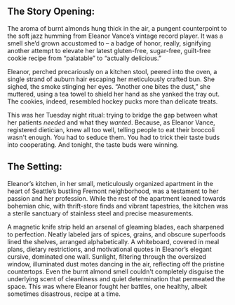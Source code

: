 ## The Story Opening:

The aroma of burnt almonds hung thick in the air, a pungent counterpoint to the soft jazz humming from Eleanor Vance’s vintage record player. It was a smell she’d grown accustomed to – a badge of honor, really, signifying another attempt to elevate her latest gluten-free, sugar-free, guilt-free cookie recipe from “palatable” to “actually delicious.”

Eleanor, perched precariously on a kitchen stool, peered into the oven, a single strand of auburn hair escaping her meticulously crafted bun. She sighed, the smoke stinging her eyes. “Another one bites the dust,” she muttered, using a tea towel to shield her hand as she yanked the tray out. The cookies, indeed, resembled hockey pucks more than delicate treats.

This was her Tuesday night ritual: trying to bridge the gap between what her patients *needed* and what they *wanted*. Because, as Eleanor Vance, registered dietician, knew all too well, telling people to eat their broccoli wasn't enough. You had to seduce them. You had to trick their taste buds into cooperating. And tonight, the taste buds were winning.

## The Setting:

Eleanor’s kitchen, in her small, meticulously organized apartment in the heart of Seattle’s bustling Fremont neighborhood, was a testament to her passion and her profession. While the rest of the apartment leaned towards bohemian chic, with thrift-store finds and vibrant tapestries, the kitchen was a sterile sanctuary of stainless steel and precise measurements.

A magnetic knife strip held an arsenal of gleaming blades, each sharpened to perfection. Neatly labeled jars of spices, grains, and obscure superfoods lined the shelves, arranged alphabetically. A whiteboard, covered in meal plans, dietary restrictions, and motivational quotes in Eleanor’s elegant cursive, dominated one wall. Sunlight, filtering through the oversized window, illuminated dust motes dancing in the air, reflecting off the pristine countertops. Even the burnt almond smell couldn't completely disguise the underlying scent of cleanliness and quiet determination that permeated the space. This was where Eleanor fought her battles, one healthy, albeit sometimes disastrous, recipe at a time.
